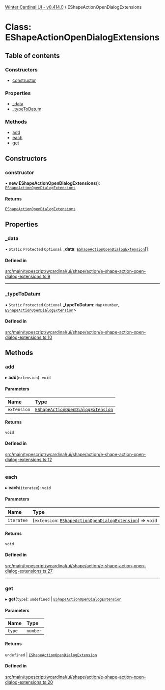[Winter Cardinal UI - v0.414.0](../index.md) / EShapeActionOpenDialogExtensions

# Class: EShapeActionOpenDialogExtensions

## Table of contents

### Constructors

- [constructor](EShapeActionOpenDialogExtensions.md#constructor)

### Properties

- [\_data](EShapeActionOpenDialogExtensions.md#_data)
- [\_typeToDatum](EShapeActionOpenDialogExtensions.md#_typetodatum)

### Methods

- [add](EShapeActionOpenDialogExtensions.md#add)
- [each](EShapeActionOpenDialogExtensions.md#each)
- [get](EShapeActionOpenDialogExtensions.md#get)

## Constructors

### constructor

• **new EShapeActionOpenDialogExtensions**(): [`EShapeActionOpenDialogExtensions`](EShapeActionOpenDialogExtensions.md)

#### Returns

[`EShapeActionOpenDialogExtensions`](EShapeActionOpenDialogExtensions.md)

## Properties

### \_data

▪ `Static` `Protected` `Optional` **\_data**: [`EShapeActionOpenDialogExtension`](../interfaces/EShapeActionOpenDialogExtension.md)[]

#### Defined in

[src/main/typescript/wcardinal/ui/shape/action/e-shape-action-open-dialog-extensions.ts:9](https://github.com/winter-cardinal/winter-cardinal-ui/blob/v0.414.0/src/main/typescript/wcardinal/ui/shape/action/e-shape-action-open-dialog-extensions.ts#L9)

___

### \_typeToDatum

▪ `Static` `Protected` `Optional` **\_typeToDatum**: `Map`\<`number`, [`EShapeActionOpenDialogExtension`](../interfaces/EShapeActionOpenDialogExtension.md)\>

#### Defined in

[src/main/typescript/wcardinal/ui/shape/action/e-shape-action-open-dialog-extensions.ts:10](https://github.com/winter-cardinal/winter-cardinal-ui/blob/v0.414.0/src/main/typescript/wcardinal/ui/shape/action/e-shape-action-open-dialog-extensions.ts#L10)

## Methods

### add

▸ **add**(`extension`): `void`

#### Parameters

| Name | Type |
| :------ | :------ |
| `extension` | [`EShapeActionOpenDialogExtension`](../interfaces/EShapeActionOpenDialogExtension.md) |

#### Returns

`void`

#### Defined in

[src/main/typescript/wcardinal/ui/shape/action/e-shape-action-open-dialog-extensions.ts:12](https://github.com/winter-cardinal/winter-cardinal-ui/blob/v0.414.0/src/main/typescript/wcardinal/ui/shape/action/e-shape-action-open-dialog-extensions.ts#L12)

___

### each

▸ **each**(`iteratee`): `void`

#### Parameters

| Name | Type |
| :------ | :------ |
| `iteratee` | (`extension`: [`EShapeActionOpenDialogExtension`](../interfaces/EShapeActionOpenDialogExtension.md)) => `void` |

#### Returns

`void`

#### Defined in

[src/main/typescript/wcardinal/ui/shape/action/e-shape-action-open-dialog-extensions.ts:27](https://github.com/winter-cardinal/winter-cardinal-ui/blob/v0.414.0/src/main/typescript/wcardinal/ui/shape/action/e-shape-action-open-dialog-extensions.ts#L27)

___

### get

▸ **get**(`type`): `undefined` \| [`EShapeActionOpenDialogExtension`](../interfaces/EShapeActionOpenDialogExtension.md)

#### Parameters

| Name | Type |
| :------ | :------ |
| `type` | `number` |

#### Returns

`undefined` \| [`EShapeActionOpenDialogExtension`](../interfaces/EShapeActionOpenDialogExtension.md)

#### Defined in

[src/main/typescript/wcardinal/ui/shape/action/e-shape-action-open-dialog-extensions.ts:20](https://github.com/winter-cardinal/winter-cardinal-ui/blob/v0.414.0/src/main/typescript/wcardinal/ui/shape/action/e-shape-action-open-dialog-extensions.ts#L20)
